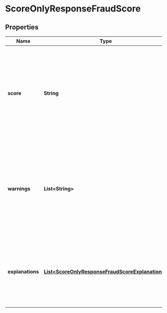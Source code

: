 
# ScoreOnlyResponseFraudScore

## Properties
Name | Type | Description | Notes
------------ | ------------- | ------------- | -------------
**score** | **String** | The score attributed to this request by our machine learning system, ranging from 0 (less likely to be fraud) to 1000 (more likely to be fraud). |  [optional]
**warnings** | **List&lt;String&gt;** | A list of non-critical warnings raised while processing the request. Warnings included in this list will have integration and data-quality related messages. |  [optional]
**explanations** | [**List&lt;ScoreOnlyResponseFraudScoreExplanations&gt;**](ScoreOnlyResponseFraudScoreExplanations.md) | Explanation of the fraud score applied consisting of a description, type of the explanation, and rule (if applicable). |  [optional]



